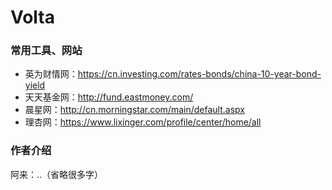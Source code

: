 # Volta

### 常用工具、网站

- 英为财情网：https://cn.investing.com/rates-bonds/china-10-year-bond-yield
- 天天基金网：http://fund.eastmoney.com/
- 晨星网：http://cn.morningstar.com/main/default.aspx
- 理杏网：https://www.lixinger.com/profile/center/home/all

### 作者介绍

阿来：..（省略很多字）
